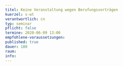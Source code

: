 ```yaml
---
titel: Keine Veranstaltung wegen Berufungsvorträgen
kuerzel: s-wt
verantwortlich: cn
typ: seminar
pflicht: false
termine: 2020-06-09 13:00
empfohlene-voraussetzungen: 
published: true
dauer: 180
raum: 
info: 
---
```



